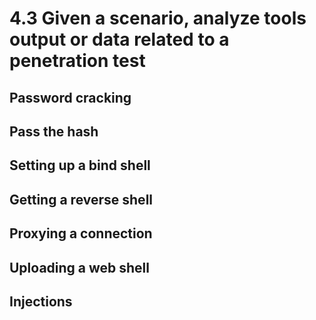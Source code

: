 # 4.3 Given a scenario, analyze tools output or data related to a penetration test
## Password cracking
## Pass the hash
## Setting up a bind shell
## Getting a reverse shell
## Proxying a connection
## Uploading a web shell
## Injections